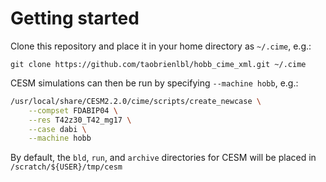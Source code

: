 # Getting started

Clone this repository and place it in your home directory as `~/.cime`, e.g.:

`git clone https://github.com/taobrienlbl/hobb_cime_xml.git ~/.cime`

CESM simulations can then be run by specifying `--machine hobb`, e.g.:

```bash
/usr/local/share/CESM2.2.0/cime/scripts/create_newcase \
    --compset FDABIP04 \
    --res T42z30_T42_mg17 \
    --case dabi \
    --machine hobb
```

By default, the `bld`, `run`, and `archive` directories for CESM will be placed in `/scratch/${USER}/tmp/cesm`


